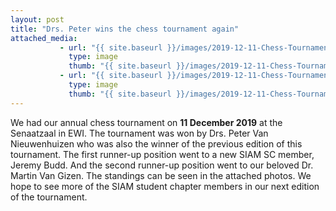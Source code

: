 ```yaml
---
layout: post
title: "Drs. Peter wins the chess tournament again"
attached_media:
           - url: "{{ site.baseurl }}/images/2019-12-11-Chess-Tournament/2019-12-11-chess-04.jpg"
             type: image
             thumb: "{{ site.baseurl }}/images/2019-12-11-Chess-Tournament/2019-12-11-chess-04jpg"
           - url: "{{ site.baseurl }}/images/2019-12-11-Chess-Tournament/2019-12-11-chess-03.jpg"
             type: image
             thumb: "{{ site.baseurl }}/images/2019-12-11-Chess-Tournament/2019-12-11-chess-03jpg"
---
```


We had our annual chess tournament on **11 December 2019** at the Senaatzaal in EWI. The tournament was won by Drs. Peter Van Nieuwenhuizen who was also the winner of the previous edition of this tournament.
The first runner-up position went to a new SIAM SC member, Jeremy Budd. And the second runner-up position went to our beloved Dr. Martin Van Gizen. The standings can be seen in the attached photos. We hope to see more of the SIAM student chapter members in our next edition of the tournament. 





